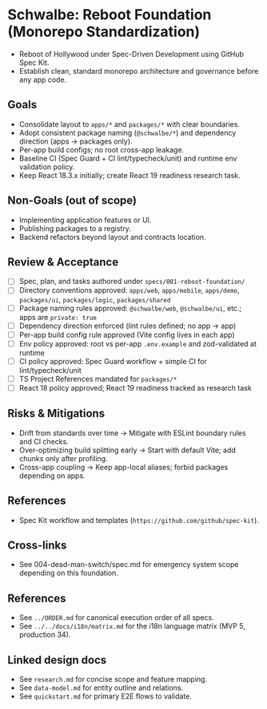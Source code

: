 # Schwalbe: Reboot Foundation (Monorepo Standardization)

- Reboot of Hollywood under Spec-Driven Development using GitHub Spec Kit.
- Establish clean, standard monorepo architecture and governance before any app code.

## Goals

- Consolidate layout to `apps/*` and `packages/*` with clear boundaries.
- Adopt consistent package naming (`@schwalbe/*`) and dependency direction (apps → packages only).
- Per-app build configs; no root cross-app leakage.
- Baseline CI (Spec Guard + CI lint/typecheck/unit) and runtime env validation policy.
- Keep React 18.3.x initially; create React 19 readiness research task.

## Non-Goals (out of scope)

- Implementing application features or UI.
- Publishing packages to a registry.
- Backend refactors beyond layout and contracts location.

## Review & Acceptance

- [ ] Spec, plan, and tasks authored under `specs/001-reboot-foundation/`
- [ ] Directory conventions approved: `apps/web`, `apps/mobile`, `apps/demo`, `packages/ui`, `packages/logic`, `packages/shared`
- [ ] Package naming rules approved: `@schwalbe/web`, `@schwalbe/ui`, etc.; apps are `private: true`
- [ ] Dependency direction enforced (lint rules defined; no app → app)
- [ ] Per-app build config rule approved (Vite config lives in each app)
- [ ] Env policy approved: root vs per-app `.env.example` and zod-validated at runtime
- [ ] CI policy approved: Spec Guard workflow + simple CI for lint/typecheck/unit
- [ ] TS Project References mandated for `packages/*`
- [ ] React 18 policy approved; React 19 readiness tracked as research task

## Risks & Mitigations

- Drift from standards over time → Mitigate with ESLint boundary rules and CI checks.
- Over-optimizing build splitting early → Start with default Vite; add chunks only after profiling.
- Cross-app coupling → Keep app-local aliases; forbid packages depending on apps.

## References

- Spec Kit workflow and templates (`https://github.com/github/spec-kit`).

## Cross-links

- See 004-dead-man-switch/spec.md for emergency system scope depending on this foundation.

## References

- See `../ORDER.md` for canonical execution order of all specs.
- See `../../docs/i18n/matrix.md` for the i18n language matrix (MVP 5, production 34).

## Linked design docs

- See `research.md` for concise scope and feature mapping.
- See `data-model.md` for entity outline and relations.
- See `quickstart.md` for primary E2E flows to validate.
